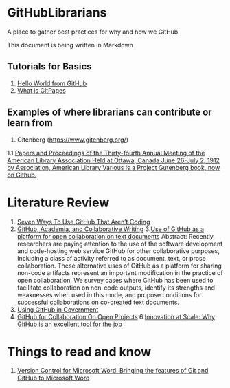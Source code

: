# GitHubLibrarians
A place to gather best practices for why and how we GitHub

This document is being written in Markdown

## Tutorials for Basics
1. [Hello World from GitHub](https://guides.github.com/activities/hello-world/)
2. [What is GitPages](https://pages.github.com/)


## Examples of where librarians can contribute or learn from
1. Gitenberg (https://www.gitenberg.org/)

1.1 [Papers and Proceedings of the Thirty-fourth Annual Meeting of the American Library Association Held at Ottawa, Canada June 26-July 2, 1912 by Association, American Library Various is a Project Gutenberg book, now on Github.](https://github.com/GITenberg/Papers-and-Proceedings-of-the-Thirty-fourth-Annual-Meeting-of-the-American-Library-Associatio__45756)

# Literature Review
1. [Seven Ways To Use GitHub That Aren’t Coding](https://readwrite.com/2013/11/08/seven-ways-to-use-github-that-arent-coding/)
2. [GitHub, Academia, and Collaborative Writing](https://www.hastac.org/blogs/harrisonm/2013/10/12/github-academia-and-collaborative-writing)
3.[Use of GitHub as a platform for open collaboration on text documents](https://dl.acm.org/citation.cfm?id=2789838&dl=ACM&coll=DL) Abstract: Recently, researchers are paying attention to the use of the software development and code-hosting web service GitHub for other collaborative purposes, including a class of activity referred to as document, text, or prose collaboration. These alternative uses of GitHub as a platform for sharing non-code artifacts represent an important modification in the practice of open collaboration. We survey cases where GitHub has been used to facilitate collaboration on non-code outputs, identify its strengths and weaknesses when used in this mode, and propose conditions for successful collaborations on co-created text documents.
4. [Using GitHub in Government](http://thegovlab.org/using-github-in-government-a-look-at-a-new-collaboration-platform/)
5. [GitHub for Collaboration On Open Projects](https://mozillascience.github.io/working-open-workshop/github_for_collaboration/)
6 [Innovation at Scale: Why GitHub is an excellent tool for the job](https://hackernoon.com/innovation-at-scale-why-github-is-an-excellent-tool-for-the-job-1fcbff376f8d)

# Things to read and know
1. [Version Control for Microsoft Word: Bringing the features of Git and GitHub to Microsoft Word](https://www.simuldocs.com/blog/ben-morris/version-control-for-microsoft-word)

